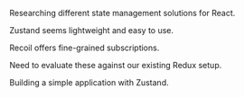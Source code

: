 Researching different state management solutions for React.

Zustand seems lightweight and easy to use.

Recoil offers fine-grained subscriptions.

Need to evaluate these against our existing Redux setup.

Building a simple application with Zustand.